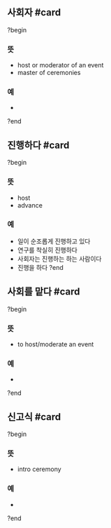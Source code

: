 ## 사회자 #card
?begin
### 뜻
- host or moderator of an event
- master of ceremonies
### 예
-
<!--SR:!2025-07-13,5,248-->
?end

## 진행하다 #card
?begin
### 뜻
- host
- advance
### 예
- 일이 순조롭게 진행하고 있다
- 연구를 착실히 진행하다
- 사회자는 진행하는 하는 사람이다
- 진행을 하다
?end

## 사회를 맡다 #card
?begin
### 뜻
- to host/moderate an event
### 예
-
<!--SR:!2025-07-09,2,230-->
?end

## 신고식 #card
?begin
### 뜻
- intro ceremony
### 예
-
?end
